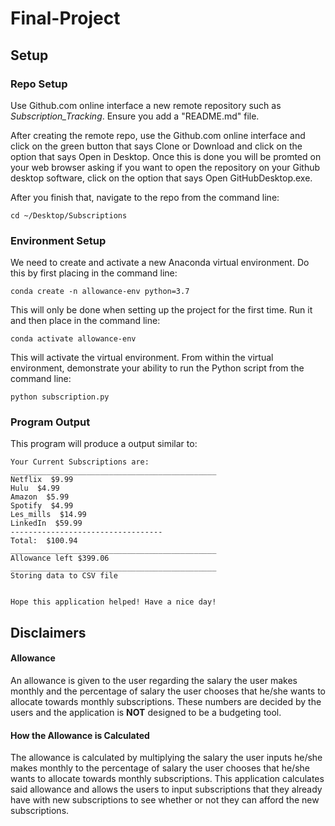 # Final-Project

## Setup

### Repo Setup

Use Github.com online interface a new remote repository such as *Subscription_Tracking*. Ensure you add a "README.md" file.

After creating the remote repo, use the Github.com online interface and click on the green button that says Clone or Download and click on the option that says Open in Desktop. Once this is done you will be promted on your web browser asking if you want to open the repository on your Github desktop software, click on the option that says Open GitHubDesktop.exe.

After you finish that, navigate to the repo from the command line:

```
cd ~/Desktop/Subscriptions
```

### Environment Setup

We need to create and activate a new Anaconda virtual environment. Do this by first placing in the command line:

```
conda create -n allowance-env python=3.7
```
This will only be done when setting up the project for the first time. Run it and then place in the command line:

```
conda activate allowance-env
```
This will activate the virtual environment. From within the virtual environment, demonstrate your ability to run the Python script from the command line:
```
python subscription.py
```

### Program Output

This program will produce a output similar to:

```
Your Current Subscriptions are:
______________________________________________
Netflix  $9.99
Hulu  $4.99
Amazon  $5.99
Spotify  $4.99
Les_mills  $14.99
LinkedIn  $59.99
----------------------------------
Total:  $100.94
______________________________________________
Allowance left $399.06
______________________________________________
Storing data to CSV file


Hope this application helped! Have a nice day!

```


## Disclaimers 

#### Allowance

An allowance is given to the user regarding the salary the user makes monthly and the percentage of salary the user chooses that he/she wants to allocate towards monthly subscriptions. These numbers are decided by the users and the application is **NOT** designed to be a budgeting tool.

#### How the Allowance is Calculated

The allowance is calculated by multiplying the salary the user inputs he/she makes monthly to the percentage of salary the user chooses that he/she wants to allocate towards monthly subscriptions. This application calculates said allowance and allows the users to input subscriptions that they already have with new subscriptions to see whether or not they can afford the new subscriptions.




